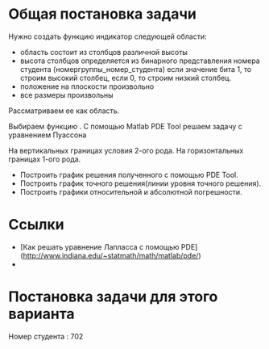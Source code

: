 # Общая постановка задачи

Нужно создать функцию индикатор следующей области:
   * область состоит из столбцов различной высоты
   * высота столбцов определяется из бинарного представления номера студента (номергруппы_номер_студента)
     если значение бита 1, то строим высокий столбец, если 0, то строим низкий столбец.
   * положение на плоскости произвольно
   * все размеры произвольны


Рассматриваем ее как область. 

Выбираем функцию <math>u(x, t)</math>. С помощью Matlab PDE Tool решаем задачу с уравнением Пуассона <math>\Delta u = f</math>

На вертикальных границах условия 2-ого рода.
На горизонтальных границах 1-ого рода. 

* Построить график решения полученного с помощью PDE Tool.
* Построить график точного решения(линии уровня точного решения).
* Построить графики относительной и абсолютной погрешности. 

# Ссылки
* [Как решать уравнение Лапласса с помощью PDE] (http://www.indiana.edu/~statmath/math/matlab/pde/)
* 

# Постановка задачи для этого варианта

Номер студента : 702
